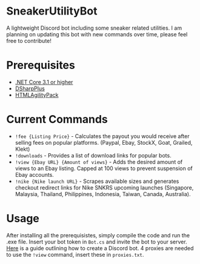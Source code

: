 # SneakerUtilityBot
A lightweight Discord bot including some sneaker related utilities. I am planning on updating this bot with new commands over time, please feel free to contribute!
# Prerequisites
* [.NET Core 3.1 or higher](https://html-agility-pack.net/)
* [DSharpPlus](https://github.com/DSharpPlus/DSharpPlus)
* [HTMLAgilityPack](https://html-agility-pack.net/)

# Current Commands
* `!fee {Listing Price}` - Calculates the payout you would receive after selling fees on popular platforms. (Paypal, Ebay, StockX, Goat, Grailed, Klekt)
* `!downloads` - Provides a list of download links for popular bots.
* `!view {Ebay URL} {Amount of views}` - Adds the desired amount of views to an Ebay listing. Capped at 100 views to  prevent suspension of Ebay accounts.
* `!nike {Nike launch URL}` - Scrapes available sizes and generates checkout redirect links for Nike SNKRS upcoming launches (Singapore, Malaysia, Thailand, Philippines, Indonesia, Taiwan, Canada, Australia).

# Usage
After installing all the prerequisistes, simply compile the code and run the .exe file. Insert your bot token in `Bot.cs` and invite the bot to your server. 
[Here](https://discordpy.readthedocs.io/en/latest/discord.html) is a guide outlining how to create a Discord bot. 4 proxies are needed to use the `!view` command, insert these in `proxies.txt`.
